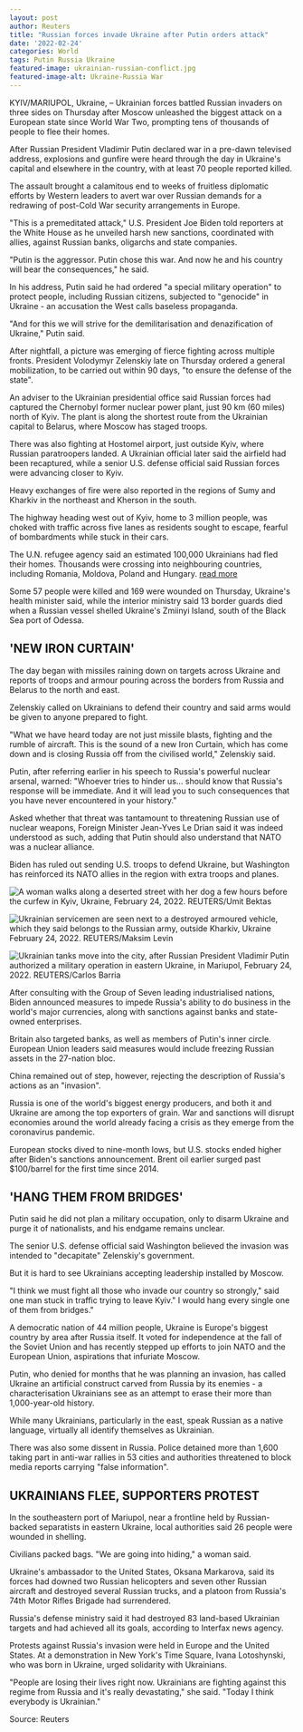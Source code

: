 ```yaml
---
layout: post
author: Reuters 
title: "Russian forces invade Ukraine after Putin orders attack"
date: '2022-02-24'
categories: World
tags: Putin Russia Ukraine
featured-image: ukrainian-russian-conflict.jpg
featured-image-alt: Ukraine-Russia War
---
```

KYIV/MARIUPOL, Ukraine, – Ukrainian forces battled Russian invaders on three sides on Thursday after Moscow unleashed the biggest attack on a European state since World War Two, prompting tens of thousands of people to flee their homes.

After Russian President Vladimir Putin declared war in a pre-dawn televised address, explosions and gunfire were heard through the day in Ukraine's capital and elsewhere in the country, with at least 70 people reported killed.

The assault brought a calamitous end to weeks of fruitless diplomatic efforts by Western leaders to avert war over Russian demands for a redrawing of post-Cold War security arrangements in Europe.
 
"This is a premeditated attack," U.S. President Joe Biden told reporters at the White House as he unveiled harsh new sanctions, coordinated with allies, against Russian banks, oligarchs and state companies.

"Putin is the aggressor. Putin chose this war. And now he and his country will bear the consequences," he said.

In his address, Putin said he had ordered "a special military operation" to protect people, including Russian citizens, subjected to "genocide" in Ukraine - an accusation the West calls baseless propaganda.

"And for this we will strive for the demilitarisation and denazification of Ukraine," Putin said. 

After nightfall, a picture was emerging of fierce fighting across multiple fronts. President Volodymyr Zelenskiy late on Thursday ordered a general mobilization, to be carried out within 90 days, "to ensure the defense of the state".

An adviser to the Ukrainian presidential office said Russian forces had captured the Chernobyl former nuclear power plant, just 90 km (60 miles) north of Kyiv. The plant is along the shortest route from the Ukrainian capital to Belarus, where Moscow has staged troops.

There was also fighting at Hostomel airport, just outside Kyiv, where Russian paratroopers landed. A Ukrainian official later said the airfield had been recaptured, while a senior U.S. defense official said Russian forces were advancing closer to Kyiv.

Heavy exchanges of fire were also reported in the regions of Sumy and Kharkiv in the northeast and Kherson in the south.

The highway heading west out of Kyiv, home to 3 million people, was choked with traffic across five lanes as residents sought to escape, fearful of bombardments while stuck in their cars.

The U.N. refugee agency said an estimated 100,000 Ukrainians had fled their homes. Thousands were crossing into neighbouring countries, including Romania, Moldova, Poland and Hungary. [read more](https://www.reuters.com/world/europe/central-european-countries-prepare-receive-ukrainian-refugees-2022-02-24/)

Some 57 people were killed and 169 were wounded on Thursday, Ukraine's health minister said, while the interior ministry said 13 border guards died when a Russian vessel shelled Ukraine's Zmiinyi Island, south of the Black Sea port of Odessa.

## 'NEW IRON CURTAIN'

The day began with missiles raining down on targets across Ukraine and reports of troops and armour pouring across the borders from Russia and Belarus to the north and east.

Zelenskiy called on Ukrainians to defend their country and said arms would be given to anyone prepared to fight.

"What we have heard today are not just missile blasts, fighting and the rumble of aircraft. This is the sound of a new Iron Curtain, which has come down and is closing Russia off from the civilised world," Zelenskiy said.

Putin, after referring earlier in his speech to Russia's powerful nuclear arsenal, warned: "Whoever tries to hinder us... should know that Russia's response will be immediate. And it will lead you to such consequences that you have never encountered in your history."

Asked whether that threat was tantamount to threatening Russian use of nuclear weapons, Foreign Minister Jean-Yves Le Drian said it was indeed understood as such, adding that Putin should also understand that NATO was a nuclear alliance.

Biden has ruled out sending U.S. troops to defend Ukraine, but Washington has reinforced its NATO allies in the region with extra troops and planes.

![A woman walks along a deserted street with her dog a few hours before the curfew in Kyiv, Ukraine, February 24, 2022. REUTERS/Umit Bektas](https://cloudfront-us-east-2.images.arcpublishing.com/reuters/ATXVHBTV6RPZJCKCSBVVNFCDAI.jpg)

![Ukrainian servicemen are seen next to a destroyed armoured vehicle, which they said belongs to the Russian army, outside Kharkiv, Ukraine February 24, 2022. REUTERS/Maksim Levin](https://cloudfront-us-east-2.images.arcpublishing.com/reuters/CLXJM5TRQRD4DJWCBW7NNL7II4.JPG)

![Ukrainian tanks move into the city, after Russian President Vladimir Putin authorized a military operation in eastern Ukraine, in Mariupol, February 24, 2022. REUTERS/Carlos Barria](https://cloudfront-us-east-2.images.arcpublishing.com/reuters/JJ6ZIGZJFVJNHJO7CZAXHRKUT4.jpg)
 
After consulting with the Group of Seven leading industrialised nations, Biden announced measures to impede Russia's ability to do business in the world's major currencies, along with sanctions against banks and state-owned enterprises.

Britain also targeted banks, as well as members of Putin's inner circle. European Union leaders said measures would include freezing Russian assets in the 27-nation bloc. 

China remained out of step, however, rejecting the description of Russia's actions as an "invasion". 

Russia is one of the world's biggest energy producers, and both it and Ukraine are among the top exporters of grain. War and sanctions will disrupt economies around the world already facing a crisis as they emerge from the coronavirus pandemic.

European stocks dived to nine-month lows, but U.S. stocks ended higher after Biden's sanctions announcement. Brent oil earlier surged past $100/barrel for the first time since 2014.

## 'HANG THEM FROM BRIDGES'

Putin said he did not plan a military occupation, only to disarm Ukraine and purge it of nationalists, and his endgame remains unclear.

The senior U.S. defense official said Washington believed the invasion was intended to "decapitate" Zelenskiy's government. 

But it is hard to see Ukrainians accepting leadership installed by Moscow.

"I think we must fight all those who invade our country so strongly," said one man stuck in traffic trying to leave Kyiv." I would hang every single one of them from bridges."

A democratic nation of 44 million people, Ukraine is Europe's biggest country by area after Russia itself. It voted for independence at the fall of the Soviet Union and has recently stepped up efforts to join NATO and the European Union, aspirations that infuriate Moscow. 

Putin, who denied for months that he was planning an invasion, has called Ukraine an artificial construct carved from Russia by its enemies - a characterisation Ukrainians see as an attempt to erase their more than 1,000-year-old history.

While many Ukrainians, particularly in the east, speak Russian as a native language, virtually all identify themselves as Ukrainian.

There was also some dissent in Russia. Police detained more than 1,600 taking part in anti-war rallies in 53 cities and authorities threatened to block media reports carrying "false information". 

## UKRAINIANS FLEE, SUPPORTERS PROTEST

In the southeastern port of Mariupol, near a frontline held by Russian-backed separatists in eastern Ukraine, local authorities said 26 people were wounded in shelling.

Civilians packed bags. "We are going into hiding," a woman said.

Ukraine's ambassador to the United States, Oksana Markarova, said its forces had downed two Russian helicopters and seven other Russian aircraft and destroyed several Russian trucks, and a platoon from Russia's 74th Motor Rifles Brigade had surrendered. 

Russia's defense ministry said it had destroyed 83 land-based Ukrainian targets and had achieved all its goals, according to Interfax news agency.

Protests against Russia's invasion were held in Europe and the United States. At a demonstration in New York's Time Square, Ivana Lotoshynski, who was born in Ukraine, urged solidarity with Ukrainians.

"People are losing their lives right now. Ukrainians are fighting against this regime from Russia and it's really devastating," she said. "Today I think everybody is Ukrainian."

Source: Reuters 

<a href="https://www.reuters.com/world/europe/putin-orders-military-operations-ukraine-demands-kyiv-forces-surrender-2022-02-24/" data-iframely-url></a>

